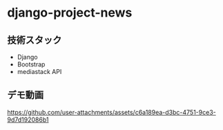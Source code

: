 # django-project-news

## 技術スタック

- Django
- Bootstrap
- mediastack API

## デモ動画

https://github.com/user-attachments/assets/c6a189ea-d3bc-4751-9ce3-9d7d192086b1
